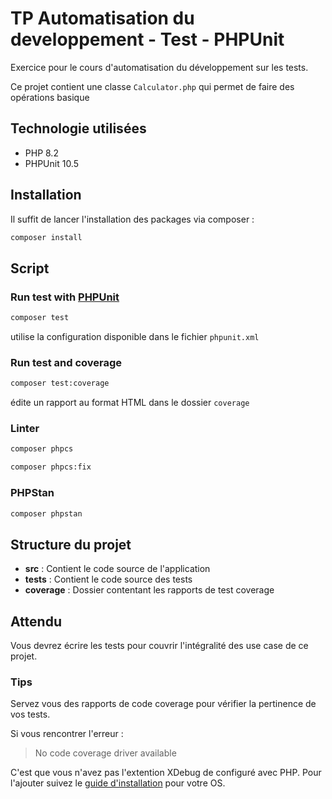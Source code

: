 # TP Automatisation du developpement - Test - PHPUnit

Exercice pour le cours d'automatisation du développement sur les tests.

Ce projet contient une classe `Calculator.php` qui permet de faire des opérations basique

## Technologie utilisées

- PHP 8.2
- PHPUnit 10.5

## Installation

Il suffit de lancer l'installation des packages via composer :

```sh
composer install
```

## Script

### Run test with [PHPUnit](https://phpunit.de/)

```sh
composer test
```

utilise la configuration disponible dans le fichier `phpunit.xml`

### Run test and coverage

```sh
composer test:coverage
```

édite un rapport au format HTML dans le dossier `coverage`

### Linter

```sh
composer phpcs
```

```sh
composer phpcs:fix
```

### PHPStan

```sh
composer phpstan
```

## Structure du projet

- **src** : Contient le code source de l'application
- **tests** : Contient le code source des tests
- **coverage** : Dossier contentant les rapports de test coverage

## Attendu

Vous devrez écrire les tests pour couvrir l'intégralité des use case de ce projet.

### Tips

Servez vous des rapports de code coverage pour vérifier la pertinence de vos tests.

Si vous rencontrer l'erreur :
  > No code coverage driver available

C'est que vous n'avez pas l'extention XDebug de configuré avec PHP. Pour l'ajouter suivez le [guide d'installation](https://xdebug.org/docs/install) pour votre OS.
